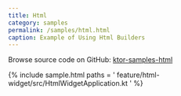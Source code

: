 ```yaml
---
title: Html
category: samples
permalink: /samples/html.html
caption: Example of Using Html Builders
---
```


Browse source code on GitHub: [ktor-samples-html](https://github.com/ktorio/ktor-samples/tree/master/feature/html-widget)

{% include sample.html paths = '
    feature/html-widget/src/HtmlWidgetApplication.kt
' %}
